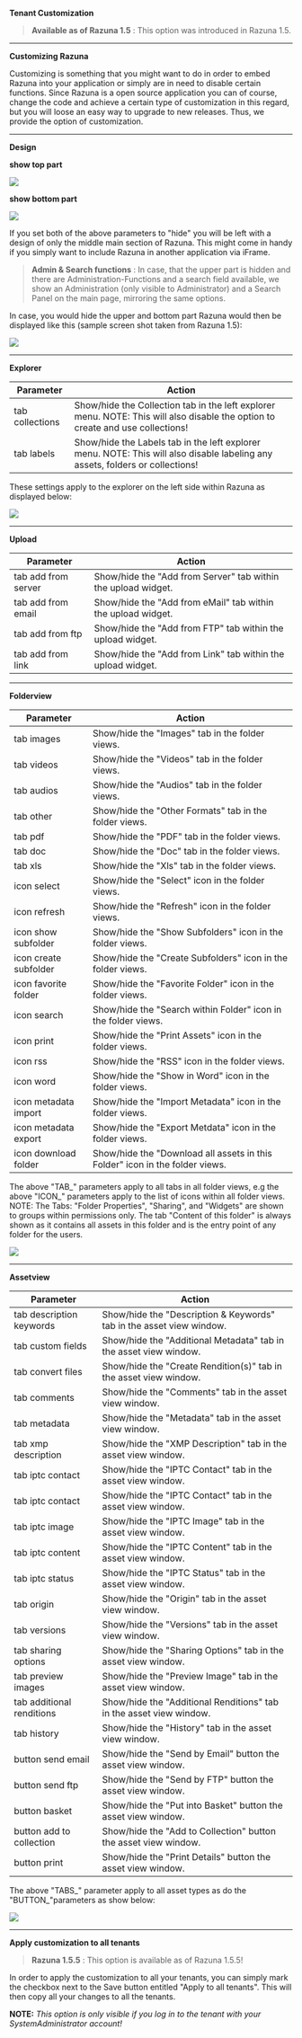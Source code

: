 **Tenant Customization**

> **Available as of Razuna 1.5** : This option was introduced in Razuna 1.5.

___

**Customizing Razuna**

Customizing is something that you might want to do in order to embed Razuna into your application or simply are in need to disable certain functions. Since Razuna is a open source application you can of course, change the code and achieve a certain type of customization in this regard, but you will loose an easy way to upgrade to new releases. Thus, we provide the option of customization.

___

**Design**

**show top part**

![](/Admin_Backend/img/razuna-top.jpg)

**show bottom part**

![](/Admin_Backend/img/razuna-bottom.jpg)

If you set both of the above parameters to "hide" you will be left with a design of only the middle main section of Razuna. This might come in handy if you simply want to include Razuna in another application via iFrame.

> **Admin & Search functions** : In case, that the upper part is hidden and there are Administration-Functions and a search field available, we show an Administration (only visible to Administrator) and a Search Panel on the main page, mirroring the same options.

In case, you would hide the upper and bottom part Razuna would then be displayed like this (sample screen shot taken from Razuna 1.5):

![](/Admin_Backend/img/razuna-middle.jpg)

___

**Explorer**

|Parameter|Action|
|---------|------|
|tab collections|Show/hide the Collection tab in the left explorer menu. NOTE: This will also disable the option to create and use collections!|
|tab labels|Show/hide the Labels tab in the left explorer menu. NOTE: This will also disable labeling any assets, folders or collections!|

These settings apply to the explorer on the left side within Razuna as displayed below:

![](/Admin_Backend/img/razuna-explorer.jpg)

___

**Upload**

|Parameter|Action|
|---------|------|
|tab add from server|Show/hide the "Add from Server" tab within the upload widget.|
|tab add from email|Show/hide the "Add from eMail" tab within the upload widget.|
|tab add from ftp|Show/hide the "Add from FTP" tab within the upload widget.|
|tab add from link|Show/hide the "Add from Link" tab within the upload widget.|

___

**Folderview**

|Parameter|Action|
|---------|------|
|tab images|Show/hide the "Images" tab in the folder views.|
|tab videos|Show/hide the "Videos" tab in the folder views.|
|tab audios|Show/hide the "Audios" tab in the folder views.|
|tab other|Show/hide the "Other Formats" tab in the folder views.|
|tab pdf|Show/hide the "PDF" tab in the folder views.|
|tab doc|Show/hide the "Doc" tab in the folder views.|
|tab xls|Show/hide the "Xls" tab in the folder views.|
|icon select|Show/hide the "Select" icon in the folder views.|
|icon refresh|Show/hide the "Refresh" icon in the folder views.|
|icon show subfolder	|Show/hide the "Show Subfolders" icon in the folder views.|
|icon create subfolder	|Show/hide the "Create Subfolders" icon in the folder views.|
|icon favorite folder|Show/hide the "Favorite Folder" icon in the folder views.|
|icon search|Show/hide the "Search within Folder" icon in the folder views.|
|icon print|Show/hide the "Print Assets" icon in the folder views.|
|icon rss|Show/hide the "RSS" icon in the folder views.|
|icon word|Show/hide the "Show in Word" icon in the folder views.|
|icon metadata import	|Show/hide the "Import Metadata" icon in the folder views.|
|icon metadata export|Show/hide the "Export Metdata" icon in the folder views.|
|icon download folder|Show/hide the "Download all assets in this Folder" icon in the folder views.|

The above "TAB_" parameters apply to all tabs in all folder views, e.g the above "ICON_" parameters apply to the list of icons within all folder views. NOTE: The Tabs: "Folder Properties", "Sharing", and "Widgets" are shown to groups within permissions only. The tab "Content of this folder" is always shown as it contains all assets in this folder and is the entry point of any folder for the users.

![](/Admin_Backend/img/razuna-folder-view.jpg)

___

**Assetview**

|Parameter|Action|
|---------|------|
| tab description keywords    | Show/hide the "Description & Keywords" tab in the asset view window.    |
| tab custom fields    | Show/hide the "Additional Metadata" tab in the asset view window.    |
| tab convert files    |  Show/hide the "Create Rendition(s)" tab in the asset view window.   |
| tab comments    | Show/hide the "Comments" tab in the asset view window.    |
| tab metadata   |  Show/hide the "Metadata" tab in the asset view window.   |
| tab xmp description   | Show/hide the "XMP Description" tab in the asset view window.   |
| tab iptc contact    |  Show/hide the "IPTC Contact" tab in the asset view window.   |
| tab iptc contact   |  Show/hide the "IPTC Contact" tab in the asset view window.   |
| tab iptc image   | Show/hide the "IPTC Image" tab in the asset view window.    |
|tab iptc content     | Show/hide the "IPTC Content" tab in the asset view window.    |
|tab iptc status     |  Show/hide the "IPTC Status" tab in the asset view window.   |
|tab origin     | Show/hide the "Origin" tab in the asset view window.    |
|tab versions     |Show/hide the "Versions" tab in the asset view window.     |
|tab sharing options	     | Show/hide the "Sharing Options" tab in the asset view window.    |
|tab preview images     |Show/hide the "Preview Image" tab in the asset view window.     |
|tab additional renditions     | Show/hide the "Additional Renditions" tab in the asset view window.    |
|tab history     |Show/hide the "History" tab in the asset view window.     |
|button send email     |Show/hide the "Send by Email" button the asset view window.     |
|button send ftp     |Show/hide the "Send by FTP" button the asset view window.     |
|button basket     | Show/hide the "Put into Basket" button the asset view window.    |
|button add to collection    |  Show/hide the "Add to Collection" button the asset view window.   |
|button print    | Show/hide the "Print Details" button the asset view window.    |

The above "TABS_" parameter apply to all asset types as do the "BUTTON_"parameters as show below:

![](/Admin_Backend/img/razuna-assetview.jpg)

___

**Apply customization to all tenants**

> **Razuna 1.5.5** : This option is available as of Razuna 1.5.5!

In order to apply the customization to all your tenants, you can simply mark the checkbox next to the Save button entitled "Apply to all tenants". This will then copy all your changes to all the tenants.

**NOTE:** *This option is only visible if you log in to the tenant with your SystemAdministrator account!*




